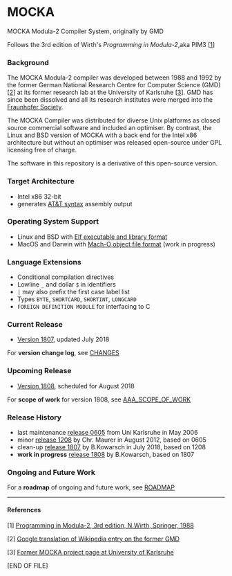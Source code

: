 # MOCKA
MOCKA Modula-2 Compiler System, originally by GMD

Follows the 3rd edition of Wirth's *Programming in Modula-2*,aka PIM3 [[1](./README.md#references)]

### Background

The MOCKA Modula-2 compiler was developed between 1988 and 1992 by the former German
National Research Centre for Computer Science (GMD) [[2](./README.md#references)] at
its former research lab at the University of Karlsruhe [[3](./README.md#references)].
GMD has since been dissolved and all its research institutes were merged into the
[Fraunhofer Society](https://www.fraunhofer.de/en.html).

The MOCKA Compiler was distributed for diverse Unix platforms as closed source
commercial software and included an optimiser. By contrast, the Linux and BSD
version of MOCKA with a back end for the Intel x86 architecture but without
an optimiser was released open-source under GPL licensing free of charge.

The software in this repository is a derivative of this open-source version.

### Target Architecture
* Intel x86 32-bit
* generates [AT&T syntax](https://en.wikipedia.org/wiki/X86_assembly_language#Syntax) assembly output

### Operating System Support
* Linux and BSD with [Elf executable and library format](https://en.wikipedia.org/wiki/Executable_and_Linkable_Format)
* MacOS and Darwin with [Mach-O object file format](https://en.wikipedia.org/wiki/Mach-O) (work in progress)

### Language Extensions
* Conditional compilation directives
* Lowline `_` and dollar `$` in identifiers
* `|` may also prefix the first case label list
* Types `BYTE`, `SHORTCARD`, `SHORTINT`, `LONGCARD`
* `FOREIGN DEFINITION MODULE` for interfacing to C

### Current Release
* [Version 1807](https://github.com/trijezdci/MOCKA/blob/master/ver1807), updated July 2018

For **version change log**, see [CHANGES](https://github.com/trijezdci/MOCKA/blob/master/ver1807/CHANGES.md)

### Upcoming Release
* [Version 1808](https://github.com/trijezdci/MOCKA/blob/master/ver1808), scheduled for August 2018

For **scope of work** for version 1808, see [AAA_SCOPE_OF_WORK](https://github.com/trijezdci/MOCKA/blob/master/ver1808/AAA_SCOPE_OF_WORK.md)

### Release History
* last maintenance [release 0605](http://www.info.uni-karlsruhe.de/projects.php/id=37) from Uni Karlsruhe in May 2006
* minor [release 1208](http://lwb.mi.fu-berlin.de/inf/mocka/installation.shtml) by Chr. Maurer in August 2012, based on 0605
* clean-up [release 1807](https://github.com/trijezdci/MOCKA/blob/master/ver1807) by B.Kowarsch in July 2018, based on 1208
* **work in progress** [release 1808](https://github.com/trijezdci/MOCKA/blob/master/ver1808) by B.Kowarsch, based on 1807

### Ongoing and Future Work

For a **roadmap** of ongoing and future work, see [ROADMAP](./ROADMAP.md)

___

#### References

[1] [Programming in Modula-2, 3rd edition, N.Wirth, Springer, 1988](https://www.springer.com/us/book/9783642835674)

[2] [Google translation of Wikipedia entry on the former GMD](https://translate.google.co.jp/translate?hl=en&sl=de&u=https://de.wikipedia.org/wiki/GMD-Forschungszentrum_Informationstechnik&prev=search)

[3] [Former MOCKA project page at University of Karlsruhe](http://www.info.uni-karlsruhe.de/projects.php/id=37&lang=en)

\[END OF FILE\]
